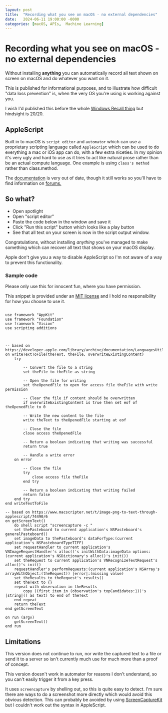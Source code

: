 ```yaml
---
layout: post
title:  "Recording what you see on macOS - no external dependencies"
date:   2024-06-11 19:00:00 -0000
categories: [macOS, APIs,  Machine Learning]
---
```

# Recording what you see on macOS - no external dependencies

Without installing **anything** you can automatically record all text shown on screen on macOS and do whatever you want on it.

This is published for informational purposes, and to illustrate how difficult "data loss prevention" is, when the very OS you're using is working against you.

I wish I'd published this before the whole [Windows Recall thing](https://support.microsoft.com/en-gb/windows/retrace-your-steps-with-recall-aa03f8a0-a78b-4b3e-b0a1-2eb8ac48701c) but hindsight is 20/20.

## AppleScript

Built in to macOS is `script editor` and `automator` which can use a proprietary scripting language called `AppleScript` which can be used to do everything a mac or iOS app can do, with a few extra niceties. In my opinion it's very ugly and hard to use as it tries to act like natural prose rather than be an actual compute  language. One example is using `class's method` rather than class.method.

The [documentation](https://developer.apple.com/library/archive/documentation/AppleScript/Conceptual/AppleScriptLangGuide/introduction/ASLR_intro.html) is very out of date, though it still works so you'll have to find information on [forums.](https://www.macscripter.net)

## So what?

- Open spotlight
- Open "script editor"
- Paste the code below in the window and save it
- Click "Run this script" button which looks like a play button
- See that all text on your screen is now in the script output window.

Congratulations, without installing *anything* you've managed to make something which can recover all text that shows on your macOS display.

Apple don't give you a way to disable AppleScript so I'm not aware of a way to prevent this functionality.


### Sample code

Please only use this for innocent fun, where you have permission.

This snippet is provided under an [MIT license](https://github.com/git/git-scm.com/blob/main/MIT-LICENSE.txt) and I hold no responsibility for how you choose to use it.

```applescript

use framework "AppKit"
use framework "Foundation"
use framework "Vision"
use scripting additions



-- based on https://developer.apple.com/library/archive/documentation/LanguagesUtilities/Conceptual/MacAutomationScriptingGuide/ReadandWriteFiles.html
on writeTextToFile(theText, theFile, overwriteExistingContent)
	try

		-- Convert the file to a string
		set theFile to theFile as string

		-- Open the file for writing
		set theOpenedFile to open for access file theFile with write permission

		-- Clear the file if content should be overwritten
		if overwriteExistingContent is true then set eof of theOpenedFile to 0

		-- Write the new content to the file
		write theText to theOpenedFile starting at eof

		-- Close the file
		close access theOpenedFile

		-- Return a boolean indicating that writing was successful
		return true

		-- Handle a write error
	on error

		-- Close the file
		try
			close access file theFile
		end try

		-- Return a boolean indicating that writing failed
		return false
	end try
end writeTextToFile

-- based on https://www.macscripter.net/t/image-png-to-text-through-applescript/74490/6
on getScreenText()
	do shell script "screencapture -c "
	set thePasteboard to current application's NSPasteboard's generalPasteboard()
	set imageData to thePasteboard's dataForType:(current application's NSPasteboardTypeTIFF)
	set requestHandler to current application's VNImageRequestHandler's alloc()'s initWithData:imageData options:(current application's NSDictionary's alloc()'s init())
	set theRequest to current application's VNRecognizeTextRequest's alloc()'s init()
	requestHandler's performRequests:(current application's NSArray's arrayWithObject:(theRequest)) |error|:(missing value)
	set theResults to theRequest's results()
	set theText to {}
	repeat with observation in theResults
		copy ((first item in (observation's topCandidates:1))'s |string|() as text) to end of theText
	end repeat
	return theText
end getScreenText

on run (argv)
	getScreenText()
end run
```

## Limitations

This version does not continue to run, nor write the captured text to a file or send it to a server so isn't currently much use for much more than a proof of concept.

This version doesn't work in automator for reasons I don't understand, so you can't easily trigger it from a key press.

It uses `screencapture` by shelling out, so this is quite easy to detect. I'm sure there are ways to do a screenshot more directly which would avoid this obvious detection. This can probably be avoided by using [ScreenCaptureKit](https://developer.apple.com/documentation/screencapturekit/scshareablecontent/3916733-getshareablecontentwithcompletio?language=objc) but I couldn't work out the syntax in AppleScript.
